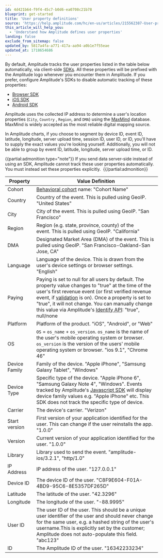 ```yaml
---
id: 4d421b64-f9f4-45c7-b0d6-ea0708c21b78
blueprint: get-started
title: 'User property definitions'
source: 'https://help.amplitude.com/hc/en-us/articles/215562387-User-property-definitions'
this_article_will_help_you:
  - 'Understand how Amplitude defines user properties'
landing: false
exclude_from_sitemap: false
updated_by: 5817a4fa-a771-417a-aa94-a0b1e7f55eae
updated_at: 1718654686
---
```

By default, Amplitude tracks the user properties listed in the table below automatically, via client-side [SDKs](https://www.docs.developers.amplitude.com/data/sdks/sdk-overview/#analytics-sdks). All these properties will be prefixed with the Amplitude logo whenever you encounter them in Amplitude. If you prefer, configure Amplitude's SDKs to disable automatic tracking of these properties:

* [Browser SDK](https://www.docs.developers.amplitude.com/data/sdks/browser-2/#optional-tracking)
* [iOS SDK](https://www.docs.developers.amplitude.com/data/sdks/ios-swift/#disable-tracking)
* [Android SDK](https://www.docs.developers.amplitude.com/data/sdks/android-kotlin/#disable-tracking)

Amplitude uses the collected IP address to determine a user's location properties (`City`, `Country` , `Region`, and `DMA`) using the [MaxMind](https://www.maxmind.com/en/home) database. MaxMind is widely accepted as the most reliable digital mapping source.

In Amplitude charts, if you choose to segment by device ID, event ID, latitude, longitude, server upload time, session ID, user ID, or ID, you'll have to supply the exact values you're looking yourself. Additionally, you will not be able to group by event ID, latitude, longitude, server upload time, or ID.

{{partial:admonition type="note"}}
If you send data server-side instead of using an SDK, Amplitude cannot track these user properties automatically. You must instead set these properties explicitly. 
{{/partial:admonition}}


| **Property** | **Value Definition** |
| --- | --- |
| Cohort | [Behavioral cohort](/docs/analytics/behavioral-cohorts) name: "Cohort Name" |
| Country | Country of the event. This is pulled using GeoIP. "United States" |
| City | City of the event. This is pulled using GeoIP. "San Francisco" |
| Region | Region (e.g. state, province, county) of the event. This is pulled using GeoIP. "California" |
| DMA | Designated Market Area (DMA) of the event. This is pulled using GeoIP. "San Francisco-Oakland-San Jose, CA" |
| Language | Language of the device. This is drawn from the user's device settings or browser settings. "English" |
| Paying | Paying is set to null for all users by default. The property value changes to "true" at the time of the user's first revenue event (or first verified revenue event, if [validation](/docs/cdp/sources/instrument-track-revenue#verification) is on). Once a property is set to "true", it will not change. You can manually change this value via Amplitude's [Identify API](/docs/hc/articles/205406617): "true", null/none |
| Platform | Platform of the product. "iOS", "Android", or "Web" |
| OS | `OS` = `os_name` + `os_version`. `os_name` is the name of the user's mobile operating system or browser. `os_version` is the version of the users' mobile operating system or browser. "ios 9.1", "Chrome 46" |
| Device Family | Family of the device. "Apple iPhone", "Samsung Galaxy Tablet", "Windows" |
| Device Type | Specific type of the device. "Apple iPhone 6", "Samsung Galaxy Note 4", "Windows". Events tracked by Amplitude's [Javascript SDK](/docs/sdks/analytics/browser) will display device family values e.g. "Apple iPhone" etc. This SDK does not track the specific type of device. |
| Carrier | The device's carrier. "Verizon" |
| Start version | First version of your application identified for the user. This can change if the user reinstalls the app. "1.0.0" |
| Version | Current version of your application identified for the user. "1.0.0" |
| Library | Library used to send the event. "amplitude-ios/3.2.1", "http/1.0" |
| IP Address | IP address of the user. "127.0.0.1" |
| Device ID | The device ID of the user. "C8F9E604-F01A-4BD9-95C6-8E5357DF265D" |
| Latitude | The latitude of the user. "42.3296" |
| Longitude | The longitude of the user. "-88.9995" |
| User ID | The user ID of the user. This should be a unique user identifier of the user and should never change for the same user, e.g. a hashed string of the user's username.This is explicitly set by the customer; Amplitude does not auto-populate this field. "abc123" |
| ID | The Amplitude ID of the user. "16342233234" |
